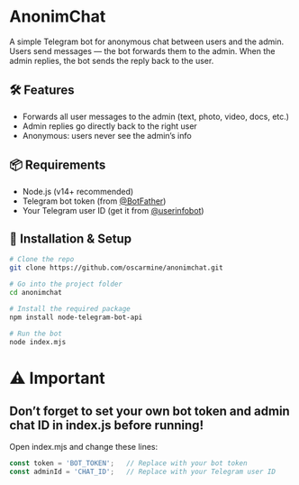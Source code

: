 # AnonimChat

A simple Telegram bot for anonymous chat between users and the admin.  
Users send messages — the bot forwards them to the admin. When the admin replies, the bot sends the reply back to the user.

## 🛠 Features

- Forwards all user messages to the admin (text, photo, video, docs, etc.)
- Admin replies go directly back to the right user
- Anonymous: users never see the admin’s info

## 📦 Requirements

- Node.js (v14+ recommended)
- Telegram bot token (from [@BotFather](https://t.me/BotFather))
- Your Telegram user ID (get it from [@userinfobot](https://t.me/userinfobot))

## 🚀 Installation & Setup

```bash
# Clone the repo
git clone https://github.com/oscarmine/anonimchat.git

# Go into the project folder
cd anonimchat

# Install the required package
npm install node-telegram-bot-api

# Run the bot
node index.mjs
```
# ⚠️ Important
## Don’t forget to set your own bot token and admin chat ID in index.js before running!
Open index.mjs and change these lines:
```javascript
const token = 'BOT_TOKEN';   // Replace with your bot token
const adminId = 'CHAT_ID';   // Replace with your Telegram user ID
```
